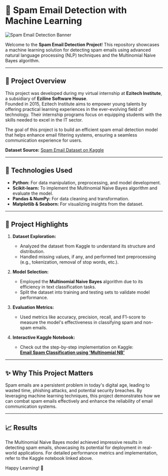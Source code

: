 # 📧 Spam Email Detection with Machine Learning  

![Spam Email Detection Banner](https://github.com/user-attachments/assets/3c914fc9-5c9d-4fab-b1a1-a428c6d54bfd)  

Welcome to the **Spam Email Detection Project**! This repository showcases a machine learning solution for detecting spam emails using advanced natural language processing (NLP) techniques and the Multinomial Naive Bayes algorithm.  

---

## 🚀 Project Overview  

This project was developed during my virtual internship at **Ezitech Institute**, a subsidiary of **Eziline Software House**.  
Founded in 2015, Ezitech Institute aims to empower young talents by offering practical learning experiences in the ever-evolving field of technology. Their internship programs focus on equipping students with the skills needed to excel in the IT sector.  

The goal of this project is to build an efficient spam email detection model that helps enhance email filtering systems, ensuring a seamless communication experience for users.  

**Dataset Source:** [Spam Email Dataset on Kaggle](https://www.kaggle.com/datasets/mfaisalqureshi/spam-email)  

---

## 🔧 Technologies Used  

- **Python:** For data manipulation, preprocessing, and model development.  
- **Scikit-learn:** To implement the Multinomial Naive Bayes algorithm and evaluate the model.  
- **Pandas & NumPy:** For data cleaning and transformation.  
- **Matplotlib & Seaborn:** For visualizing insights from the dataset.  

---

## 📂 Project Highlights  

1. **Dataset Exploration:**  
   - Analyzed the dataset from Kaggle to understand its structure and distribution.  
   - Handled missing values, if any, and performed text preprocessing (e.g., tokenization, removal of stop words, etc.).  

2. **Model Selection:**  
   - Employed the **Multinomial Naive Bayes** algorithm due to its efficiency in text classification tasks.  
   - Split the dataset into training and testing sets to validate model performance.  

3. **Evaluation Metrics:**  
   - Used metrics like accuracy, precision, recall, and F1-score to measure the model's effectiveness in classifying spam and non-spam emails.  

4. **Interactive Kaggle Notebook:**  
   - Check out the step-by-step implementation on Kaggle:  
     **[Email Spam Classification using 'Multinomial NB'](https://www.kaggle.com/code/muhammadsamarshehzad/email-spam-classification-using-multinomial-nb)**  

---

## ✨ Why This Project Matters  

Spam emails are a persistent problem in today's digital age, leading to wasted time, phishing attacks, and potential security breaches. By leveraging machine learning techniques, this project demonstrates how we can combat spam emails effectively and enhance the reliability of email communication systems.  

---

## 📈 Results  

The Multinomial Naive Bayes model achieved impressive results in detecting spam emails, showcasing its potential for deployment in real-world applications. For detailed performance metrics and implementation, refer to the Kaggle notebook linked above.  

Happy Learning! 🚀
